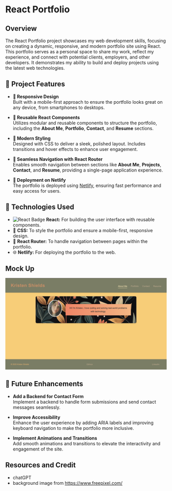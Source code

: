 # React Portfolio

## Overview

The React Portfolio project showcases my web development skills, focusing on creating a dynamic, responsive, and modern portfolio site using React. This portfolio serves as a personal space to share my work, reflect my experience, and connect with potential clients, employers, and other developers. It demonstrates my ability to build and deploy projects using the latest web technologies.

## 🌟 Project Features

- **📱 Responsive Design**  
  Built with a mobile-first approach to ensure the portfolio looks great on any device, from smartphones to desktops.

- **🔄 Reusable React Components**  
  Utilizes modular and reusable components to structure the portfolio, including the **About Me**, **Portfolio**, **Contact**, and **Resume** sections.

- **🎨 Modern Styling**  
  Designed with CSS to deliver a sleek, polished layout. Includes transitions and hover effects to enhance user engagement.

- **🧭 Seamless Navigation with React Router**  
  Enables smooth navigation between sections like **About Me**, **Projects**, **Contact**, and **Resume**, providing a single-page application experience.

- **🚀 Deployment on Netlify**  
  The portfolio is deployed using [Netlify](https://www.netlify.com/), ensuring fast performance and easy access for users.


## 🚀 Technologies Used

- ![React Badge](https://img.shields.io/badge/-React-61DAFB?logo=react&logoColor=white&style=flat) **React:** For building the user interface with reusable components.
- 🎨 **CSS:** To style the portfolio and ensure a mobile-first, responsive design.
- 🧭 **React Router:** To handle navigation between pages within the portfolio.
- 🌐 **Netlify:** For deploying the portfolio to the web.


## Mock Up
![alt text](</public/MockUp.png>)



## 🚀 **Future Enhancements**

- **Add a Backend for Contact Form**  
  Implement a backend to handle form submissions and send contact messages seamlessly.

- **Improve Accessibility**  
  Enhance the user experience by adding ARIA labels and improving keyboard navigation to make the portfolio more inclusive.

- **Implement Animations and Transitions**  
  Add smooth animations and transitions to elevate the interactivity and engagement of the site.


## Resources and Credit
- chatGPT
- background image from https://www.freepixel.com/














